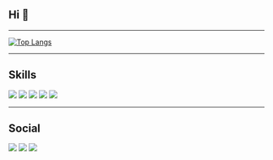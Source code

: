 ## Hi 👋
---

[![Top Langs](https://github-readme-stats.vercel.app/api/top-langs/?username=mehmetagkus)](https://github.com/mehmetagkus/github-readme-stats)

---

## Skills

![](https://skillicons.dev/icons?i=html) 
![](https://skillicons.dev/icons?i=css) 
![](https://skillicons.dev/icons?i=js) 
![](https://skillicons.dev/icons?i=sass) 
![](https://skillicons.dev/icons?i=bootstrap) 

---

## Social

[![](https://skillicons.dev/icons?i=instagram)](https://www.instagram.com/mehmetagkus/) 
[![](https://skillicons.dev/icons?i=linkedin)](https://www.linkedin.com/in/mehmet-a%C4%9Fku%C5%9F/) 
[![](https://skillicons.dev/icons?i=stackoverflow)](https://stackoverflow.com/users/20655491/mehmet-a%c4%9fku%c5%9f)




